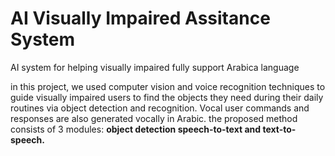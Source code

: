 # AI Visually Impaired Assitance System
AI system for helping visually impaired fully support Arabica language

in this project, we  used computer vision and voice recognition techniques to guide visually impaired users to find the objects they need during their daily routines via object detection and recognition. Vocal user commands and responses are also generated vocally in Arabic. 
the proposed method consists of 3 modules: 
<b>object detection
<b>speech-to-text
<b>and text-to-speech.
